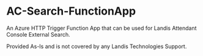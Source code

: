# AC-Search-FunctionApp
An Azure HTTP Trigger Function App that can be used for Landis Attendant Console External Search.

Provided As-Is and is not covered by any Landis Technologies Support.
